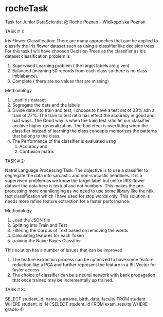 # rocheTask
Task for Junior DataScientist @ Roche Poznan - Wielkopolska Poznan

TASK # 1:

Iris Flower Classification:
There are many appraoches that can be applied to classify the Iris flower dataset such as using a classifier like decision trees. 
For this task I will have choosen Decision Trees as the classifier  as iris dataset classification problem is  
1. Supervised Learning problem ( the target labels are given) 
2. Balanced (meaning 50 records from each class so there is no class imblabance), 
3. Complete ( there are no values that are missing) 
 
Methodology
1. Load Iris dataset 
2. Segregate the data and the labels 
3. Divide data into train and test, I choose to have a test set of 33% adn a train of 77%.
   The train to test ratio has effect the accuracy in good and bad ways. The Good way is when the train test ratio let our classifier acchive higher generalization. The bad efect is overfitting when the classifier instead of learning the class concepts memorizes the patterns that belong to the class. 
4. The Performance of the classifier is evaluated usng 
	1. Accuracy and 
	2. Confusion matrix




TASK # 2:

Natral Language Processing Task:
The objective is to use a classifier to segregate the data into sarcastic and non-sarcastic headlines. It is a supervised problem as we know the target label but unlike IRIS flower dataset the data here is textual and not numbers. This makes the pre-processing more chanllenging as we need to use some library like the ntlk text classification which I have used for stop words only.
This solution is needs more refine feature extraction for a faster performance.

Methodology
1. Load the JSON file
2. Splitting into Train and Test
3. Filtering the Corpus of Text based on removing the words
4. Calculating features for each Token
5. training the Naive Bayes Classifier


This solution has a number of issues that can be improved
1. The feature extraction process can be optimized to have some feature reduction like a PCA and further represent the feature in a Bit Vector for faster access
2. The choice of classifier can be a neural network with back propagation that once trained may be incrementally up trained.




TASK # 3:

SELECT student_id, name, surname, birth_date, faculty 
FROM student
WHERE student_id IN ( 
		SELECT student_id 
		FROM exam_results
		WHERE grade>4)
 
		
